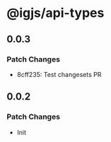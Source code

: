 # @igjs/api-types

## 0.0.3

### Patch Changes

- 8cff235: Test changesets PR

## 0.0.2

### Patch Changes

- Init
